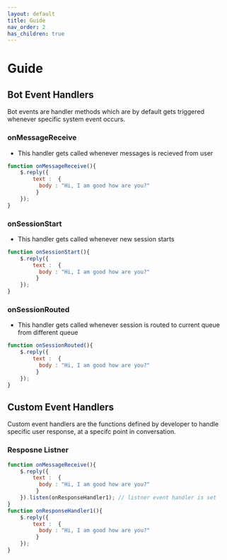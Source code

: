 ```yaml
---
layout: default
title: Guide
nav_order: 2
has_children: true
---
```

# Guide

## Bot Event Handlers
Bot events are handler methods which are by default gets triggered whenever specific system event occurs. 

### onMessageReceive
*  This handler gets called whenever messages is recieved from user
```javascript
function onMessageReceive(){
	$.reply({
	    text :  {
	      body : "Hi, I am good how are you?"
	     }
	});
}
```

### onSessionStart
*  This handler gets called whenever new session starts
```javascript
function onSessionStart(){
	$.reply({
	    text :  {
	      body : "Hi, I am good how are you?"
	     }
	});
}
```

### onSessionRouted
*  This handler gets called whenever session is routed to current queue from different queue
```javascript
function onSessionRouted(){
	$.reply({
	    text :  {
	      body : "Hi, I am good how are you?"
	     }
	});
}
```

## Custom Event Handlers
Custom event handlers are the functions defined by developer to handle specific user response, at a specifc point in conversation.

### Resposne Listner
```javascript
function onMessageReceive(){
	$.reply({
	    text :  {
	      body : "Hi, I am good how are you?"
	     }
	}).listen(onResponseHandler1); // listner event handler is set
}
function onResponseHandler1(){
	$.reply({
	    text :  {
	      body : "Hi, I am good how are you?"
	     }
	});
}
```